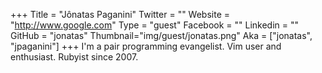 +++
Title = "Jônatas Paganini"
Twitter = ""
Website = "http://www.google.com"
Type = "guest"
Facebook = ""
Linkedin = ""
GitHub = "jonatas"
Thumbnail="img/guest/jonatas.png"
Aka = ["jonatas", "jpaganini"]
+++
I'm a pair programming evangelist. Vim user and enthusiast. Rubyist since 2007.
